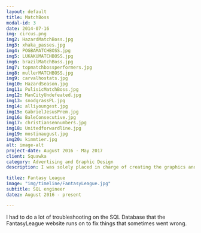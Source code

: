 ```yaml
---
layout: default
title: MatchBoss
modal-id: 3
date: 2014-07-16
img: circus.png
img2: HazardMatchBoss.jpg
img3: xhaka_passes.jpg
img4: POGBAMATCHBOSS.jpg
img5: LUKAKUMATCHBOSS.jpg
img6: brazilMatchBoss.jpg
img7: topmatchbossperformers.jpg
img8: mullerMATCHBOSS.jpg
img9: carvalhostats.jpg
img10: HazardSeason.jpg
img11: PulisicMatchBoss.jpg
img12: ManCityUndefeated.jpg
img13: snodgrassPL.jpg
img14: alliyoungest.jpg
img15: GabrielJesusPrem.jpg
img16: BaleConsecutive.jpg
img17: christiansennumbers.jpg
img18: Unitedforwardline.jpg
img19: mostinaugust.jpg
img20: kimmtier.jpg
alt: image-alt
project-date: August 2016 - May 2017
client: Squawka
category: Advertising and Graphic Design
description: I was solely placed in charge of creating the graphics and advertising campaign for Squawka's Fantasy Football style game - MatchBoss. The MatchBoss graphics are focused around MatchBoss points, which are the scoring system for the game and are earned through a player's contribution during a game.

titlez: Fantasy League
image: "img/timeline/FantasyLeague.jpg"
subtitle: SQL engineer
datez: August 2016 - present

---
```

I had to do a lot of troubleshooting on the SQL Database that the FantasyLeague website runs on to fix things that sometimes went wrong.

